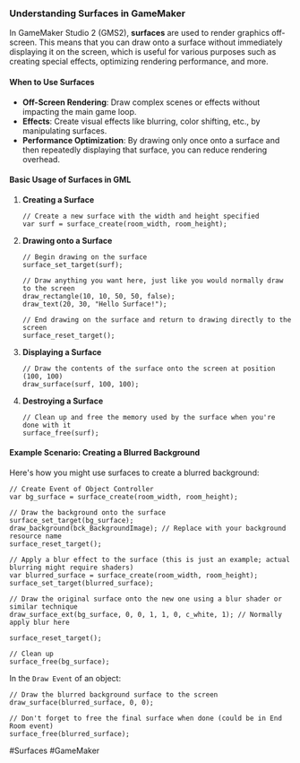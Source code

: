 ### Understanding Surfaces in GameMaker

In GameMaker Studio 2 (GMS2), **surfaces** are used to render graphics off-screen. This means that you can draw onto a surface without immediately displaying it on the screen, which is useful for various purposes such as creating special effects, optimizing rendering performance, and more.

#### When to Use Surfaces
- **Off-Screen Rendering**: Draw complex scenes or effects without impacting the main game loop.
- **Effects**: Create visual effects like blurring, color shifting, etc., by manipulating surfaces.
- **Performance Optimization**: By drawing only once onto a surface and then repeatedly displaying that surface, you can reduce rendering overhead.

#### Basic Usage of Surfaces in GML

1. **Creating a Surface**
   ```gml
   // Create a new surface with the width and height specified
   var surf = surface_create(room_width, room_height);
   ```
   
2. **Drawing onto a Surface**
   ```gml
   // Begin drawing on the surface
   surface_set_target(surf);

   // Draw anything you want here, just like you would normally draw to the screen
   draw_rectangle(10, 10, 50, 50, false);
   draw_text(20, 30, "Hello Surface!");

   // End drawing on the surface and return to drawing directly to the screen
   surface_reset_target();
   ```
   
3. **Displaying a Surface**
   ```gml
   // Draw the contents of the surface onto the screen at position (100, 100)
   draw_surface(surf, 100, 100);
   ```
   
4. **Destroying a Surface**
   ```gml
   // Clean up and free the memory used by the surface when you're done with it
   surface_free(surf);
   ```

#### Example Scenario: Creating a Blurred Background

Here's how you might use surfaces to create a blurred background:

```gml
// Create Event of Object Controller
var bg_surface = surface_create(room_width, room_height);

// Draw the background onto the surface
surface_set_target(bg_surface);
draw_background(bck_BackgroundImage); // Replace with your background resource name
surface_reset_target();

// Apply a blur effect to the surface (this is just an example; actual blurring might require shaders)
var blurred_surface = surface_create(room_width, room_height);
surface_set_target(blurred_surface);

// Draw the original surface onto the new one using a blur shader or similar technique
draw_surface_ext(bg_surface, 0, 0, 1, 1, 0, c_white, 1); // Normally apply blur here

surface_reset_target();

// Clean up
surface_free(bg_surface);
```

In the `Draw Event` of an object:

```gml
// Draw the blurred background surface to the screen
draw_surface(blurred_surface, 0, 0);

// Don't forget to free the final surface when done (could be in End Room event)
surface_free(blurred_surface);
```

#Surfaces #GameMaker